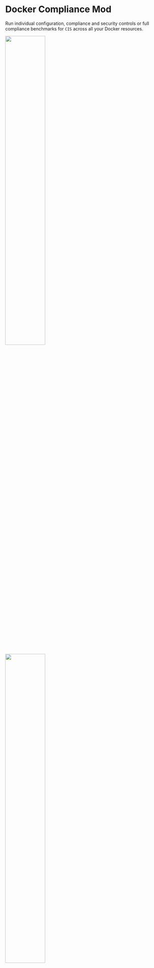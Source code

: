 # Docker Compliance Mod

Run individual configuration, compliance and security controls or full compliance benchmarks for `CIS` across all your Docker resources.

<img src="https://raw.githubusercontent.com/turbot/steampipe-mod-docker-compliance/main/docs/docker_compliance_dashboard.png" width="50%" type="thumbnail"/>
<img src="https://raw.githubusercontent.com/turbot/steampipe-mod-docker-compliance/main/docs/docker_cis_v160_dashboard.png" width="50%" type="thumbnail"/>
<img src="https://raw.githubusercontent.com/turbot/steampipe-mod-docker-compliance/main/docs/docker_cis_v160_console.png" width="50%" type="thumbnail"/>

## Documentation

- **[Benchmarks and controls →](https://hub.powerpipe.io/mods/turbot/docker_compliance/controls)**
- **[Named queries →](https://hub.powerpipe.io/mods/turbot/docker_compliance/queries)**

## Getting Started

### Installation

Install Powerpipe (https://powerpipe.io/downloads), or use Brew:

```sh
brew install turbot/tap/powerpipe
```

This mod also requires [Steampipe](https://steampipe.io) with the [Docker plugin](https://hub.steampipe.io/plugins/turbot/docker) and the [Exec plugin](https://hub.steampipe.io/plugins/turbot/exec) as the data source. Install Steampipe (https://steampipe.io/downloads), or use Brew:

Install the Docker and Exec plugins with [Steampipe](https://steampipe.io):

```sh
brew install turbot/tap/steampipe
steampipe plugin install docker
steampipe plugin install exec
```

Steampipe will automatically use your default Docker credentials.

Finally, install the mod:

```sh
mkdir dashboards
cd dashboards
powerpipe mod init
powerpipe mod install github.com/turbot/steampipe-mod-docker-compliance
```

### Browsing Dashboards

Start Steampipe as the data source:

```sh
steampipe service start
```

Start the dashboard server:

```sh
powerpipe server
```

Browse and view your dashboards at **http://localhost:9033**.

### Running Checks in Your Terminal

Instead of running benchmarks in a dashboard, you can also run them within your
terminal with the `powerpipe benchmark` command:

List available benchmarks:

```sh
powerpipe benchmark list
```

Run a benchmark:

```sh
powerpipe benchmark run docker_compliance.benchmark.cis_v160_5
```

Different output formats are also available, for more information please see
[Output Formats](https://powerpipe.io/docs/reference/cli/benchmark#output-formats).

## Configuration

This mod uses the credentials configured in the [Steampipe Docker plugin](https://hub.steampipe.io/plugins/turbot/docker) and the [Steampipe Exec plugin](https://hub.steampipe.io/plugins/turbot/exec). Please see below for examples on how to configure connections for these plugins.

### Local connections

When connecting to Docker on your local host, the Docker and Exec plugin connections require basic configuration:

```hcl
connection "docker_local" {
  plugin  = "docker"
}

connection "exec_local" {
  plugin  = "exec"
}
```

### Remote connections

#### Docker without TLS enabled

Note: It is not recommended to allow insecure connections. Please see [Protect the Docker daemon socket](https://docs.docker.com/engine/security/protect-access/#use-tls-https-to-protect-the-docker-daemon-socket) for instructions on setting up TLS.

You only need to specify the `host`:

```hcl
connection "docker_remote" {
  plugin = "docker"
  host   = "tcp://12.345.67.890:2375"
}
```

To connect to the remote host, you need to provide additional details in the Exec plugin connection, including the private key:

```hcl
connection "exec_remote" {
  plugin      = "exec"
  host        = "12.345.67.890"
  user        = "ec2-user"
  protocol    = "ssh"
  private_key = "/Users/myuser/keys/key.pem"
}
```

#### Docker with TLS enabled

If Docker does have TLS enabled, you will need to set `tls_verify` and provide a path to the directory containing your certificates and key files:

```hcl
connection "docker_remote_tls" {
  plugin     = "docker"
  host       = "tcp://12.345.67.890:2376"
  tls_verify = true
  cert_path  = "/Users/myuser/certs"
}
```

The Exec plugin connection does not require any different configuration:

```hcl
connection "exec_remote" {
  plugin      = "exec"
  host        = "12.345.67.890"
  user        = "ec2-user"
  protocol    = "ssh"
  private_key = "/Users/myuser/keys/key.pem"
}
```

### Using workspaces with multiple connections

If you have multiple local and/or remote Docker and Exec connections, you can use [Steampipe workspaces](https://steampipe.io/docs/reference/config-files/workspace) to manage your Steampipe environments. Workspaces are profiles that are usually defined in `~/.steampipe/config/workspaces.spc`.

For instance, if multiple Docker and Exec plugin connections were configured:

```hcl
connection "docker_local" {
  plugin  = "docker"
}

connection "docker_remote_tls" {
  plugin     = "docker"
  host       = "tcp://12.345.67.890:2376"
  tls_verify = true
  cert_path  = "/Users/myuser/certs"
}
```

```hcl
connection "exec_local" {
  plugin  = "exec"
}

connection "exec_remote" {
  plugin      = "exec"
  host        = "12.345.67.890"
  user        = "ec2-user"
  protocol    = "ssh"
  private_key = "/Users/myuser/keys/key.pem"
}
```

You can create multiple workspaces in `~/.steampipe/config/workspaces.spc`:

```hcl
workspace "docker_exec_local" {
  search_path_prefix = "docker_local,exec_local"
}

workspace "docker_exec_remote" {
  search_path_prefix = "docker_remote_tls,exec_remote"
}
```

To switch between workspaces, you can use the `--workspace` argument:

```sh
powerpipe benchmark run cis_v160 --workspace docker_exec_local
powerpipe benchmark run cis_v160 --workspace docker_exec_remote
```

Additional argments can be set in each workspace, including cache TTL, mod location, and more. Please see [Workspace Arguments](https://steampipe.io/docs/reference/config-files/workspace#workspace-arguments) for a full list.

## Setting control types

The Docker Compliance mod queries use the Docker and Exec plugin tables in order to retrieve information about the Docker Engine and the host it runs on. If you do not have access to connect to either of those, you can set the `benchmark_plugins` variable to decide which controls are included in benchmarks.

By default, both Docker and Exec queries are included:

```hcl
benchmark_plugins = ["docker", "exec"]
```

To only execute queries using Docker plugin tables, create `steampipe.ppvars` with the following value:

```hcl
benchmark_plugins = ["docker"]
```

Note that controls can always be run directly, even if `benchmark_plugins` does not include the plugin type. For instance:

```hcl
powerpipe control run cis_v160_5
```

This variable can be overwritten in several ways:

- Copy and rename the `steampipe.ppvars.example` file to `steampipe.ppvars`, and then modify the variable values inside that file
- Pass in a value on the command line:

  ```sh
  powerpipe benchmark run cis_v160 --var 'benchmark_plugins=["docker"]'
  ```
- Set an environment variable:

  ```sh
  SP_VAR_benchmark_plugins='["exec"]' powerpipe benchmark run cis_v160
  ```

## Open Source & Contributing

This repository is published under the [Apache 2.0 license](https://www.apache.org/licenses/LICENSE-2.0). Please see our [code of conduct](https://github.com/turbot/.github/blob/main/CODE_OF_CONDUCT.md). We look forward to collaborating with you!

[Steampipe](https://steampipe.io) and [Powerpipe](https://powerpipe.io) are products produced from this open source software, exclusively by [Turbot HQ, Inc](https://turbot.com). They are distributed under our commercial terms. Others are allowed to make their own distribution of the software, but cannot use any of the Turbot trademarks, cloud services, etc. You can learn more in our [Open Source FAQ](https://turbot.com/open-source).

## Get Involved

**[Join #powerpipe on Slack →](https://turbot.com/community/join)**

Want to help but don't know where to start? Pick up one of the `help wanted` issues:

- [Powerpipe](https://github.com/turbot/powerpipe/labels/help%20wanted)
- [Docker Compliance Mod](https://github.com/turbot/steampipe-mod-docker-compliance/labels/help%20wanted)
